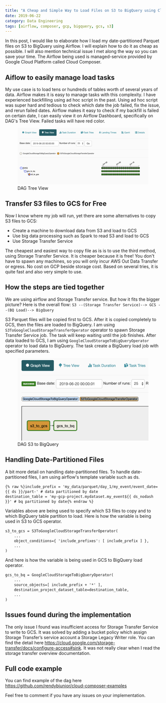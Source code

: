 ```yaml
---
title: "A Cheap and Simple Way to Load Files on S3 to BigQuery using Cloud Composer"
date: 2019-06-22
category: Data Engineering
tags: [airflow, composer, gcp, bigquery, gcs, s3]
---
```


In this post, I would like to elaborate how I load my date-partitioned Parquet files on S3 to BigQuery using Airflow. I will explain how to do it as cheap as possible. I will also mention technical issue I met along the way so you can save your time. The Airflow being used is managed-service provided by Google Cloud Platform called Cloud Composer.

## Aiflow to easily manage load tasks
My use case is to load tens or hundreds of tables worth of several years of data. Airflow makes it is easy to manage tasks with this complexity. I have experienced backfilling using ad hoc script in the past. Using ad hoc script was super hard and tedious to check which date the job failed, fix the issue, and rerun failed dates. Airflow makes it easy to check if my backfill is failed on certain date, I can easily view it on Airflow Dashboard, specifically on DAG's Tree View. Failed tasks will have red color.

<figure class="half">
	<img src="/assets/images/dag_tree_view.png">
  <figcaption>DAG Tree View</figcaption>
</figure>

## Transfer S3 files to GCS for Free
Now I know where my job will run, yet there are some alternatives to copy S3 files to GCS:
- Create a machine to download data from S3 and load to GCS
- Use big data processing such as Spark to read S3 and load to GCS
- Use Storage Transfer Service

The cheapest and easiest way to copy file as is is to use the third method, using Storage Transfer Service. It is cheaper because it is free! You don't have to spawn any machines, so you will only incur AWS Out Data Transfer or egress. No cost on GCP beside storage cost. Based on several tries, it is quite fast and also very simple to use.

## How the steps are tied together
We are using airflow and Storage Transfer service. But how it fits the bigger picture? Here is the overall flow:
`S3 --(Storage Transfer Service)--> GCS --(BQ Load)--> BigQuery`

S3 Parquet files will be copied first to GCS. After it is copied completely to GCS, then the files are loaded to BigQuery. I am using `S3ToGoogleCloudStorageTransferOperator` operator to spawn Storage Transfer Service job. The task will keep waiting until the job finishes. After data loaded to GCS, I am using `GoogleCloudStorageToBigQueryOperator` operator to load data to BigQuery. The task create a BigQuery load job with specified parameters.

<figure class="half">
	<img src="/assets/images/s3_to_bq_dag.png">
  <figcaption>DAG S3 to BigQuery</figcaption>
</figure>

## Handling Date-Partitioned Files
A bit more detail on handling date-partitioned files. To handle date-partitioned files, I am using airflow's template variable such as ds.
```
{% raw %}include_prefix = 'my_data/parquet/day_1/my_event/event_date={{ ds }}/part-' # data partitioned by date
destination_table = 'my-gcp-project.mydataset.my_event${{ ds_nodash }}' # bq partitioned by date{% endraw %}
```
Variables above are being used to specify which S3 files to copy and to which BigQuery table partition to load. Here is how the variable is being used in S3 to GCS operator.
```
s3_to_gcs = S3ToGoogleCloudStorageTransferOperator(
    ...
    object_conditions={ 'include_prefixes': [ include_prefix ] },
    ...
)
```
And here is how the variable is being used in GCS to BigQuery load operator.
```
gcs_to_bq = GoogleCloudStorageToBigQueryOperator(
    ...
    source_objects=[ include_prefix + '*' ],
    destination_project_dataset_table=destination_table,
    ...
)
```

## Issues found during the implementation
The only issue I found was insufficient access for Storage Transfer Service to write to GCS. It was solved by adding a bucket policy which assign Storage Transfer’s service account a Storage Legacy Writer role. You can find the detail here https://cloud.google.com/storage-transfer/docs/configure-access#sink. It was not really clear when I read the storage transfer overview documentation.

## Full code example
You can find example of the dag here https://github.com/rendybjunior/cloud-composer-examples

Feel free to comment if you have any issues on your implementation.
